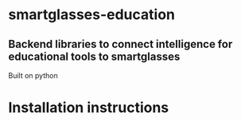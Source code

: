 # smartglasses-education
## Backend libraries to connect intelligence for educational tools to smartglasses

Built on python

# Installation instructions
